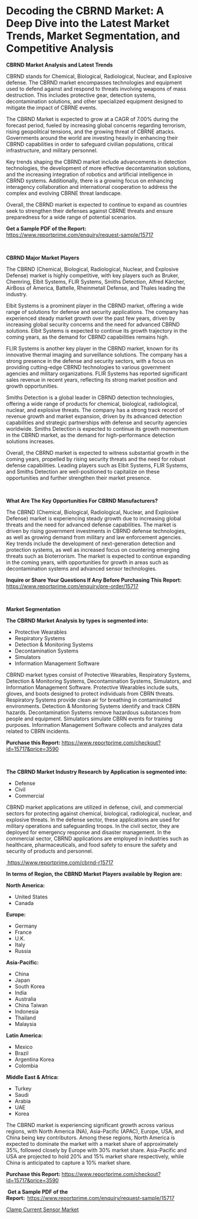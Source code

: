 <p><h1>Decoding the CBRND Market: A Deep Dive into the Latest Market Trends, Market Segmentation, and Competitive Analysis</h1></p><p><strong>CBRND Market Analysis and Latest Trends</strong></p>
<p><p>CBRND stands for Chemical, Biological, Radiological, Nuclear, and Explosive defense. The CBRND market encompasses technologies and equipment used to defend against and respond to threats involving weapons of mass destruction. This includes protective gear, detection systems, decontamination solutions, and other specialized equipment designed to mitigate the impact of CBRNE events.</p><p>The CBRND Market is expected to grow at a CAGR of 7.00% during the forecast period, fueled by increasing global concerns regarding terrorism, rising geopolitical tensions, and the growing threat of CBRNE attacks. Governments around the world are investing heavily in enhancing their CBRND capabilities in order to safeguard civilian populations, critical infrastructure, and military personnel.</p><p>Key trends shaping the CBRND market include advancements in detection technologies, the development of more effective decontamination solutions, and the increasing integration of robotics and artificial intelligence in CBRND systems. Additionally, there is a growing focus on enhancing interagency collaboration and international cooperation to address the complex and evolving CBRNE threat landscape.</p><p>Overall, the CBRND market is expected to continue to expand as countries seek to strengthen their defenses against CBRNE threats and ensure preparedness for a wide range of potential scenarios.</p></p>
<p><strong>Get a Sample PDF of the Report:&nbsp;</strong> <a href="https://www.reportprime.com/enquiry/request-sample/15717">https://www.reportprime.com/enquiry/request-sample/15717</a></p>
<p>&nbsp;</p>
<p><strong>CBRND Major Market Players</strong></p>
<p><p>The CBRND (Chemical, Biological, Radiological, Nuclear, and Explosive Defense) market is highly competitive, with key players such as Bruker, Chemring, Elbit Systems, FLIR Systems, Smiths Detection, Alfred Kärcher, AirBoss of America, Battelle, Rheinmetall Defense, and Thales leading the industry. </p><p>Elbit Systems is a prominent player in the CBRND market, offering a wide range of solutions for defense and security applications. The company has experienced steady market growth over the past few years, driven by increasing global security concerns and the need for advanced CBRND solutions. Elbit Systems is expected to continue its growth trajectory in the coming years, as the demand for CBRND capabilities remains high.</p><p>FLIR Systems is another key player in the CBRND market, known for its innovative thermal imaging and surveillance solutions. The company has a strong presence in the defense and security sectors, with a focus on providing cutting-edge CBRND technologies to various government agencies and military organizations. FLIR Systems has reported significant sales revenue in recent years, reflecting its strong market position and growth opportunities.</p><p>Smiths Detection is a global leader in CBRND detection technologies, offering a wide range of products for chemical, biological, radiological, nuclear, and explosive threats. The company has a strong track record of revenue growth and market expansion, driven by its advanced detection capabilities and strategic partnerships with defense and security agencies worldwide. Smiths Detection is expected to continue its growth momentum in the CBRND market, as the demand for high-performance detection solutions increases. </p><p>Overall, the CBRND market is expected to witness substantial growth in the coming years, propelled by rising security threats and the need for robust defense capabilities. Leading players such as Elbit Systems, FLIR Systems, and Smiths Detection are well-positioned to capitalize on these opportunities and further strengthen their market presence.</p></p>
<p>&nbsp;</p>
<p><strong>What Are The Key Opportunities For CBRND Manufacturers?</strong></p>
<p><p>The CBRND (Chemical, Biological, Radiological, Nuclear, and Explosive Defense) market is experiencing steady growth due to increasing global threats and the need for advanced defense capabilities. The market is driven by rising government investments in CBRND defense technologies, as well as growing demand from military and law enforcement agencies. Key trends include the development of next-generation detection and protection systems, as well as increased focus on countering emerging threats such as bioterrorism. The market is expected to continue expanding in the coming years, with opportunities for growth in areas such as decontamination systems and advanced sensor technologies.</p></p>
<p><strong>Inquire or Share Your Questions If Any Before Purchasing This Report:</strong> <a href="https://www.reportprime.com/enquiry/pre-order/15717">https://www.reportprime.com/enquiry/pre-order/15717</a></p>
<p>&nbsp;</p>
<p><strong>Market Segmentation</strong></p>
<p><strong>The CBRND Market Analysis by types is segmented into:</strong></p>
<p><ul><li>Protective Wearables</li><li>Respiratory Systems</li><li>Detection & Monitoring Systems</li><li>Decontamination Systems</li><li>Simulators</li><li>Information Management Software</li></ul></p>
<p><p>CBRND market types consist of Protective Wearables, Respiratory Systems, Detection & Monitoring Systems, Decontamination Systems, Simulators, and Information Management Software. Protective Wearables include suits, gloves, and boots designed to protect individuals from CBRN threats. Respiratory Systems provide clean air for breathing in contaminated environments. Detection & Monitoring Systems identify and track CBRN hazards. Decontamination Systems remove hazardous substances from people and equipment. Simulators simulate CBRN events for training purposes. Information Management Software collects and analyzes data related to CBRN incidents.</p></p>
<p><strong>Purchase this Report:&nbsp;</strong><a href="https://www.reportprime.com/checkout?id=15717&price=3590">https://www.reportprime.com/checkout?id=15717&price=3590</a></p>
<p>&nbsp;</p>
<p><strong>The CBRND Market Industry Research by Application is segmented into:</strong></p>
<p><ul><li>Defense</li><li>Civil</li><li>Commercial</li></ul></p>
<p><p>CBRND market applications are utilized in defense, civil, and commercial sectors for protecting against chemical, biological, radiological, nuclear, and explosive threats. In the defense sector, these applications are used for military operations and safeguarding troops. In the civil sector, they are deployed for emergency response and disaster management. In the commercial sector, CBRND applications are employed in industries such as healthcare, pharmaceuticals, and food safety to ensure the safety and security of products and personnel.</p></p>
<p><a href="https://www.reportprime.com/cbrnd-r15717">&nbsp;https://www.reportprime.com/cbrnd-r15717</a></p>
<p><strong>In terms of Region, the CBRND Market Players available by Region are:</strong></p>
<p>
    <p> <strong> North America: </strong>
        <ul>
            <li>United States</li>
            <li>Canada</li>
        </ul>
        </p> 
    <p> <strong> Europe: </strong>
        <ul>
            <li>Germany</li>
            <li>France</li>
            <li>U.K.</li>
            <li>Italy</li>
            <li>Russia</li>
        </ul>
        </p> 
    <p> <strong> Asia-Pacific: </strong>
        <ul>
            <li>China</li>
            <li>Japan</li>
            <li>South Korea</li>
            <li>India</li>
            <li>Australia</li>
            <li>China Taiwan</li>
            <li>Indonesia</li>
            <li>Thailand</li>
            <li>Malaysia</li>
        </ul>
        </p> 
    <p> <strong> Latin America: </strong>
        <ul>
            <li>Mexico</li>
            <li>Brazil</li>
            <li>Argentina Korea</li>
            <li>Colombia</li>
        </ul>
        </p> 
    <p> <strong> Middle East & Africa: </strong>
        <ul>
            <li>Turkey</li>
            <li>Saudi</li>
            <li>Arabia</li>
            <li>UAE</li>
            <li>Korea</li>
        </ul>
    </p>
    </p>
<p><p>The CBRND market is experiencing significant growth across various regions, with North America (NA), Asia-Pacific (APAC), Europe, USA, and China being key contributors. Among these regions, North America is expected to dominate the market with a market share of approximately 35%, followed closely by Europe with 30% market share. Asia-Pacific and USA are projected to hold 20% and 15% market share respectively, while China is anticipated to capture a 10% market share.</p></p>
<p><strong>Purchase this Report: </strong><a href="https://www.reportprime.com/checkout?id=15717&price=3590">https://www.reportprime.com/checkout?id=15717&price=3590</a></p>
<p>&nbsp;<strong>Get a Sample PDF of the Report:&nbsp;&nbsp;</strong><a href="https://www.reportprime.com/enquiry/request-sample/15717">https://www.reportprime.com/enquiry/request-sample/15717</a></p>
<p><strong></strong></p>
<p><p><a href="https://meowing-canidae-761.notion.site/Clamp-Current-Sensor-Market-Analysis-Its-CAGR-Market-Segmentation-and-Global-Industry-Overview-f349243ddcbe4bb0abb7e0bf220bb5db">Clamp Current Sensor Market</a></p></p>